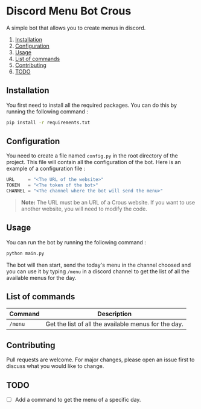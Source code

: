 # Discord Menu Bot Crous
A simple bot that allows you to create menus in discord.

1. [Installation](#installation)
2. [Configuration](#configuration)
3. [Usage](#usage)
4. [List of commands](#list-of-commands)
5. [Contributing](#contributing)
6. [TODO](#todo)

## Installation
You first need to install all the required packages. You can do this by running the following command :
```bash
pip install -r requirements.txt
```
## Configuration
You need to create a file named `config.py` in the root directory of the project. This file will contain all the configuration of the bot. Here is an example of a configuration file :
```py
URL     = "<The URL of the website>"
TOKEN   = "<The token of the bot>"
CHANNEL = "<The channel where the bot will send the menu>"
```

> **Note:** The URL must be an URL of a Crous website. If you want to use another website, you will need to modify the code. 

## Usage
You can run the bot by running the following command :
```bash
python main.py
```
The bot will then start, send the today's menu in the channel choosed and you can use it by typing `/menu` in a discord channel to get the list of all the available menus for the day.

## List of commands
| Command | Description                                          |
| ------- | ---------------------------------------------------- |
| `/menu` | Get the list of all the available menus for the day. |

## Contributing
Pull requests are welcome. For major changes, please open an issue first to discuss what you would like to change.

## TODO
- [ ] Add a command to get the menu of a specific day.
